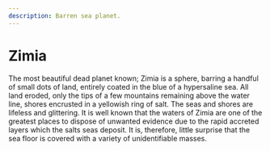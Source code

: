 ```yaml
---
description: Barren sea planet.
---
```


# Zimia

The most beautiful dead planet known; Zimia is a sphere, barring a handful of small dots of land, entirely coated in the blue of a hypersaline sea. All land eroded, only the tips of a few mountains remaining above the water line, shores encrusted in a yellowish ring of salt. The seas and shores are lifeless and glittering. It is well known that the waters of Zimia are one of the greatest places to dispose of unwanted evidence due to the rapid accreted layers which the salts seas deposit. It is, therefore, little surprise that the sea floor is covered with a variety of unidentifiable masses.
